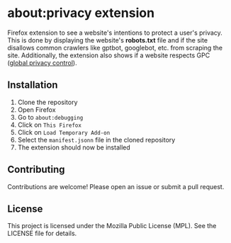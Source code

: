 # about:privacy extension
Firefox extension to see a website's intentions to protect a user's privacy. This is done by displaying the website's **robots.txt** file and if the site disallows common crawlers like gptbot, googlebot, etc. from scraping the site. Additionally, the extension also shows if a website respects GPC ([global privacy control](https://privacycg.github.io/gpc-spec/)).

## Installation

1. Clone the repository
2. Open Firefox
3. Go to `about:debugging`
4. Click on `This Firefox`
5. Click on `Load Temporary Add-on`
6. Select the `manifest.jsonn` file in the cloned repository
7. The extension should now be installed

## Contributing
Contributions are welcome! Please open an issue or submit a pull request.

## License
This project is licensed under the Mozilla Public License (MPL). See the LICENSE file for details.

